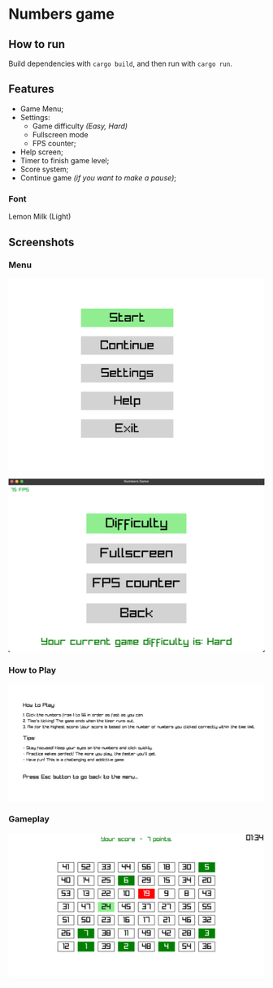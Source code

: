 # Numbers game

## How to run

Build dependencies with `cargo build`, and then run with `cargo run`.

## Features

* Game Menu;
* Settings:
    - Game difficulty *(Easy, Hard)*
    - Fullscreen mode
    - FPS counter;
* Help screen;
* Timer to finish game level;
* Score system;
* Continue game *(if you want to make a pause)*;

### Font

Lemon Milk (Light)

## Screenshots

### Menu

![Game Menu Screenshot](docs/images/start-menu.png)

![Game Settings Screenshot](docs/images/settings.png)

### How to Play

![Game Settings Screenshot](docs/images/help.png)

### Gameplay

![Game Screenshot Example](docs/images/gameplay.png)